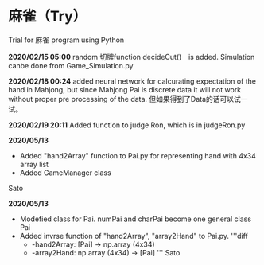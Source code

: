 # 麻雀（Try）
Trial for 麻雀 program using Python

**2020/02/15 05:00**
random 切牌function decideCut()　is added. Simulation canbe done from Game_Simulation.py

**2020/02/18 00:24**
added neural network for calcurating expectation of the hand in Mahjong, but since Mahjong Pai is discrete data it will not work without proper pre processing of the data. 但如果得到了Data的话可以试一试。

**2020/02/19 20:11**
Added function to judge Ron, which is in judgeRon.py

**2020/05/13**
  * Added "hand2Array" function to Pai.py for representing hand with 4x34 array list
  * Added GameManager class

Sato

**2020/05/13**
 * Modefied class for Pai. numPai and charPai become one general class Pai
 * Added invrse function of "hand2Array", "array2Hand" to Pai.py.
 '''diff
   * -hand2Array: [Pai] -> np.array (4x34)
   * -array2Hand: np.array (4x34) -> [Pai]
 '''
Sato

